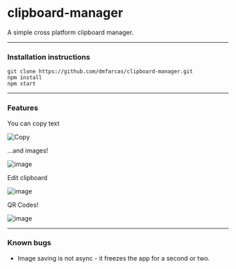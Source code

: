 # clipboard-manager
A simple cross platform clipboard manager.
___
### Installation instructions
```
git clone https://github.com/dmfarcas/clipboard-manager.git 
npm install
npm start
```
___
### Features
You can copy text

 
![Copy](https://media.giphy.com/media/Je0VtvAOii8JG/giphy.gif "Copy")



...and images!

![image](https://media.giphy.com/media/cfFkywZVc8sRq/giphy.gif "Image")


Edit clipboard


![image](https://media.giphy.com/media/142v5imr1LgVoY/giphy.gif "Image")


QR Codes!

![image](https://media.giphy.com/media/dS24CPNRrJE88/giphy.gif "Image")

___

### Known bugs
* Image saving is not async - it freezes the app for a second or two.
